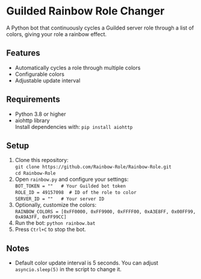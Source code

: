 # Guilded Rainbow Role Changer

A Python bot that continuously cycles a Guilded server role through a list of colors, giving your role a rainbow effect.

## Features
- Automatically cycles a role through multiple colors
- Configurable colors
- Adjustable update interval

## Requirements
- Python 3.8 or higher
- aiohttp library  
Install dependencies with: `pip install aiohttp`

## Setup
1. Clone this repository:  
   `git clone https://github.com/Rainbow-Role/Rainbow-Role.git`  
   `cd Rainbow-Role`
2. Open `rainbow.py` and configure your settings:  
   `BOT_TOKEN = ""   # Your Guilded bot token`  
   `ROLE_ID = 49157098  # ID of the role to color`  
   `SERVER_ID = ""   # Your server ID`
3. Optionally, customize the colors:  
   `RAINBOW_COLORS = [0xFF0000, 0xFF9900, 0xFFFF00, 0xA3E8FF, 0x00FF99, 0xA9A3FF, 0xFF99CC]`
4. Run the bot: `python rainbow.bat`  
5. Press `Ctrl+C` to stop the bot.

## Notes
- Default color update interval is 5 seconds. You can adjust `asyncio.sleep(5)` in the script to change it.

